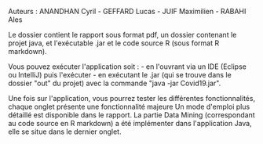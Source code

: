 Auteurs : ANANDHAN Cyril - GEFFARD Lucas - JUIF Maximilien - RABAHI Ales

Le dossier contient le rapport sous format pdf, un dossier contenant le projet java, et l'exécutable .jar et le code source R (sous format R markdown).

Vous pouvez exécuter l'application soit :
    - en l'ouvrant via un IDE (Eclipse ou IntelliJ) puis l'exécuter 
    - en exécutant le .jar (qui se trouve dans le dossier "out" du projet) avec la commande "java -jar Covid19.jar".

Une fois sur l'application, vous pourrez tester les différentes fonctionnalités, chaque onglet présente une fonctionnalité majeure
Un mode d'emploi plus détaillé est disponible dans le rapport.
La partie Data Mining (correspondant au code source en R markdown) a été implémenter dans l'application Java, elle se situe dans le dernier onglet.
